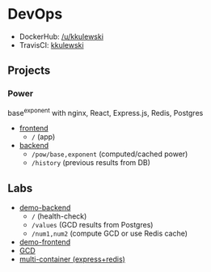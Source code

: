 # DevOps
- DockerHub: [/u/kkulewski](https://hub.docker.com/u/kkulewski)  
- TravisCI: [kkulewski](https://travis-ci.com/github/kkulewski)
## Projects
### Power
base<sup>exponent</sup> with nginx, React, Express.js, Redis, Postgres
* [frontend](/frontend/) 
  * `/` (app)
* [backend](/backend/)
  * `/pow/base,exponent` (computed/cached power)
  * `/history` (previous results from DB)
## Labs
* [demo-backend](/previous-labs/backend/)
  * `/` (health-check)
  * `/values` (GCD results from Postgres)
  * `/num1,num2` (compute GCD or use Redis cache)
* [demo-frontend](/previous-labs/frontend/)
* [GCD](/previous-labs/nwd/)
* [multi-container (express+redis)](/previous-labs/multicontapp/)
